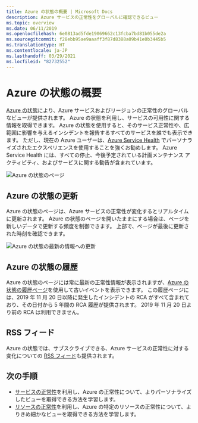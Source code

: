 ```yaml
---
title: Azure の状態の概要 | Microsoft Docs
description: Azure サービスの正常性をグローバルに確認できるビュー
ms.topic: overview
ms.date: 06/11/2019
ms.openlocfilehash: 6e0813ad5fde19069662c13fcba7bd81b055de2a
ms.sourcegitcommit: f28ebb95ae9aaaff3f87d8388a09b41e0b3445b5
ms.translationtype: HT
ms.contentlocale: ja-JP
ms.lasthandoff: 03/29/2021
ms.locfileid: "82732552"
---
```

# <a name="azure-status-overview"></a>Azure の状態の概要

[Azure の状態](https://status.azure.com/status/)により、Azure サービスおよびリージョンの正常性のグローバルなビューが提供されます。 Azure の状態を利用し、サービスの可用性に関する情報を取得できます。 Azure の状態を使用すると、そのサービス正常性や、広範囲に影響を与えるインシデントを報告するすべてのサービスを誰でも表示できます。 ただし、現在の Azure ユーザーは、[Azure Service Health](https://aka.ms/azureservicehealth) でパーソナライズされたエクスペリエンスを使用することを強くお勧めします。 Azure Service Health には、すべての停止、今後予定されている計画メンテナンス アクティビティ、およびサービスに関する勧告が含まれています。

![Azure の状態のページ](./media/azure-status-overview/azure-status.PNG)

## <a name="azure-status-updates"></a>Azure の状態の更新

Azure の状態のページは、Azure サービスの正常性が変化するとリアルタイムに更新されます。 Azure の状態のページを開いたままにする場合は、ページを新しいデータで更新する頻度を制御できます。 上部で、ページが最後に更新された時刻を確認できます。

![Azure の状態の最新の情報への更新](./media/azure-status-overview/update.PNG)

## <a name="azure-status-history"></a>Azure の状態の履歴

Azure の状態のページには常に最新の正常性情報が表示されますが、[Azure の状態の履歴ページ](https://status.azure.com/status/history/)を使用して古いイベントを表示できます。 この履歴ページには、2019 年 11 月 20 日以降に発生したインシデントの RCA がすべて含まれており、その日付から 5 年間の RCA 履歴が提供されます。 2019 年 11 月 20 日より前の RCA は利用できません。

## <a name="rss-feed"></a>RSS フィード

Azure の状態では、サブスクライブできる、Azure サービスの正常性に対する変化についての [RSS フィード](https://status.azure.com/status/feed/)も提供されます。

## <a name="next-steps"></a>次の手順

* [サービスの正常性](./service-health-overview.md)を利用し、Azure の正常性について、よりパーソナライズしたビューを取得できる方法を学習します。
* [リソースの正常性](./resource-health-overview.md)を利用し、Azure の特定のリソースの正常性について、よりきめ細かなビューを取得できる方法を学習します。
